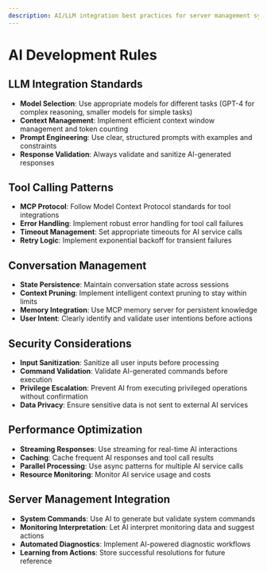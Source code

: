 ```yaml
---
description: AI/LLM integration best practices for server management system
---
```


# AI Development Rules

## LLM Integration Standards

- **Model Selection**: Use appropriate models for different tasks (GPT-4 for complex reasoning, smaller models for simple tasks)
- **Context Management**: Implement efficient context window management and token counting
- **Prompt Engineering**: Use clear, structured prompts with examples and constraints
- **Response Validation**: Always validate and sanitize AI-generated responses

## Tool Calling Patterns

- **MCP Protocol**: Follow Model Context Protocol standards for tool integrations
- **Error Handling**: Implement robust error handling for tool call failures
- **Timeout Management**: Set appropriate timeouts for AI service calls
- **Retry Logic**: Implement exponential backoff for transient failures

## Conversation Management

- **State Persistence**: Maintain conversation state across sessions
- **Context Pruning**: Implement intelligent context pruning to stay within limits
- **Memory Integration**: Use MCP memory server for persistent knowledge
- **User Intent**: Clearly identify and validate user intentions before actions

## Security Considerations

- **Input Sanitization**: Sanitize all user inputs before processing
- **Command Validation**: Validate AI-generated commands before execution
- **Privilege Escalation**: Prevent AI from executing privileged operations without confirmation
- **Data Privacy**: Ensure sensitive data is not sent to external AI services

## Performance Optimization

- **Streaming Responses**: Use streaming for real-time AI interactions
- **Caching**: Cache frequent AI responses and tool call results
- **Parallel Processing**: Use async patterns for multiple AI service calls
- **Resource Monitoring**: Monitor AI service usage and costs

## Server Management Integration

- **System Commands**: Use AI to generate but validate system commands
- **Monitoring Interpretation**: Let AI interpret monitoring data and suggest actions
- **Automated Diagnostics**: Implement AI-powered diagnostic workflows
- **Learning from Actions**: Store successful resolutions for future reference
